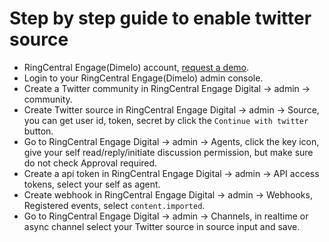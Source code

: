 # Step by step guide to enable twitter source

- RingCentral Engage(Dimelo) account, [request a demo](http://site.dimelo.com/en/demo#schedule-demo).
- Login to your RingCentral Engage(Dimelo) admin console.
- Create a Twitter community in RingCentral Engage Digital -> admin -> community.
- Create Twitter source in RingCentral Engage Digital -> admin -> Source, you can get user id, token, secret by click the `Continue with twitter` button.
- Go to RingCentral Engage Digital -> admin -> Agents, click the key icon, give your self read/reply/initiate discussion permission, but make sure do not check Approval required.
- Create a api token in RingCentral Engage Digital -> admin -> API access tokens, select your self as agent.
- Create webhook in RingCentral Engage Digital -> admin -> Webhooks, Registered events, select `content.imported`.
- Go to RingCentral Engage Digital -> admin -> Channels, in realtime or async channel select your Twitter source in source input and save.
